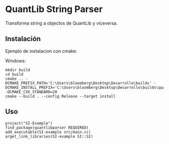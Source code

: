 # QuantLib String Parser #

Transforma string a objectos de QuantLib y viceversa.

## Instalación ##

Ejemplo de instalacion con cmake:

Windows:

    mkdir build 
    cd build
    cmake .. -DCMAKE_PREFIX_PATH='C:\Users\bloomberg\Desktop\Desarrollo\builds' -DCMAKE_INSTALL_PREFIX='C:\Users\bloomberg\Desktop\Desarrollo\builds\quantlibparser' -DCMAKE_CXX_STANDARD=20
    cmake --build . --config Release --target install



## Uso ##

    project("SI-Example")
    find_package(quantlibparser REQUIRED)
    add_executable(SI-example src/main.cc)
    arget_link_libraries(SI-example SI::SI)